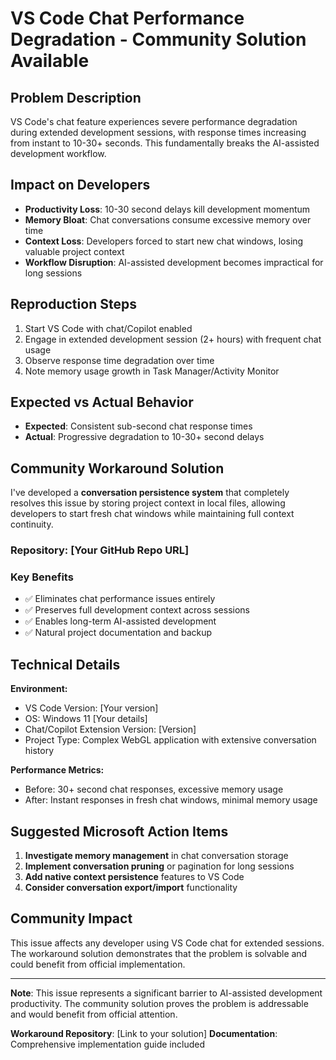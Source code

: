 # VS Code Chat Performance Degradation - Community Solution Available

## Problem Description
VS Code's chat feature experiences severe performance degradation during extended development sessions, with response times increasing from instant to 10-30+ seconds. This fundamentally breaks the AI-assisted development workflow.

## Impact on Developers
- **Productivity Loss**: 10-30 second delays kill development momentum
- **Memory Bloat**: Chat conversations consume excessive memory over time
- **Context Loss**: Developers forced to start new chat windows, losing valuable project context
- **Workflow Disruption**: AI-assisted development becomes impractical for long sessions

## Reproduction Steps
1. Start VS Code with chat/Copilot enabled
2. Engage in extended development session (2+ hours) with frequent chat usage
3. Observe response time degradation over time
4. Note memory usage growth in Task Manager/Activity Monitor

## Expected vs Actual Behavior
- **Expected**: Consistent sub-second chat response times
- **Actual**: Progressive degradation to 10-30+ second delays

## Community Workaround Solution
I've developed a **conversation persistence system** that completely resolves this issue by storing project context in local files, allowing developers to start fresh chat windows while maintaining full context continuity.

### Repository: [Your GitHub Repo URL]

### Key Benefits
- ✅ Eliminates chat performance issues entirely
- ✅ Preserves full development context across sessions  
- ✅ Enables long-term AI-assisted development
- ✅ Natural project documentation and backup

## Technical Details
**Environment:**
- VS Code Version: [Your version]
- OS: Windows 11 [Your details]
- Chat/Copilot Extension Version: [Version]
- Project Type: Complex WebGL application with extensive conversation history

**Performance Metrics:**
- Before: 30+ second chat responses, excessive memory usage
- After: Instant responses in fresh chat windows, minimal memory usage

## Suggested Microsoft Action Items
1. **Investigate memory management** in chat conversation storage
2. **Implement conversation pruning** or pagination for long sessions
3. **Add native context persistence** features to VS Code
4. **Consider conversation export/import** functionality

## Community Impact
This issue affects any developer using VS Code chat for extended sessions. The workaround solution demonstrates that the problem is solvable and could benefit from official implementation.

---

**Note**: This issue represents a significant barrier to AI-assisted development productivity. The community solution proves the problem is addressable and would benefit from official attention.

**Workaround Repository**: [Link to your solution]
**Documentation**: Comprehensive implementation guide included
